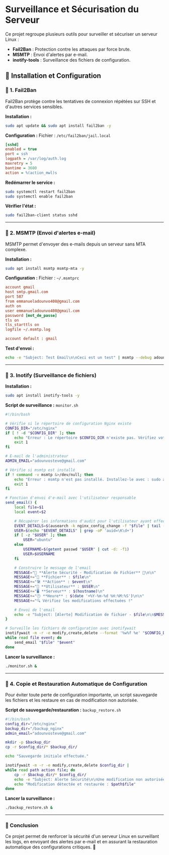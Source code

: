 # Surveillance et Sécurisation du Serveur

Ce projet regroupe plusieurs outils pour surveiller et sécuriser un serveur Linux :

- **Fail2Ban** : Protection contre les attaques par force brute.
- **MSMTP** : Envoi d'alertes par e-mail.
- **inotify-tools** : Surveillance des fichiers de configuration.

## 📌 Installation et Configuration

### 🔹 1. Fail2Ban
Fail2Ban protège contre les tentatives de connexion répétées sur SSH et d'autres services sensibles.

**Installation :**
```bash
sudo apt update && sudo apt install fail2ban -y
```

**Configuration :**
Fichier : `/etc/fail2ban/jail.local`
```ini
[sshd]
enabled = true
port = ssh
logpath = /var/log/auth.log
maxretry = 5
bantime = 3600
action = %(action_mwl)s
```

**Redémarrer le service :**
```bash
sudo systemctl restart fail2ban
sudo systemctl enable fail2ban
```

**Vérifier l'état :**
```bash
sudo fail2ban-client status sshd
```

---

### 🔹 2. MSMTP (Envoi d'alertes e-mail)
MSMTP permet d'envoyer des e-mails depuis un serveur sans MTA complexe.

**Installation :**
```bash
sudo apt install msmtp msmtp-mta -y
```

**Configuration :**
Fichier : `~/.msmtprc`
```ini
account gmail
host smtp.gmail.com
port 587
from emmanueladounvo408@gmail.com
auth on
user emmanueladounvo408@gmail.com
password [mot_de_passe]
tls on
tls_starttls on
logfile ~/.msmtp.log

account default : gmail
```

**Test d'envoi :**
```bash
echo -e "Subject: Test Email\n\nCeci est un test" | msmtp --debug adounvosteve@gmail.com
```

---

### 🔹 3. Inotify (Surveillance de fichiers)

**Installation :**
```bash
sudo apt install inotify-tools -y
```

**Script de surveillance :** `monitor.sh`
```bash
#!/bin/bash

# Vérifie si le répertoire de configuration Nginx existe
CONFIG_DIR="/etc/nginx"
if [ ! -d "$CONFIG_DIR" ]; then
    echo "Erreur : Le répertoire $CONFIG_DIR n'existe pas. Vérifiez votre installation Nginx."
    exit 1
fi

# E-mail de l'administrateur
ADMIN_EMAIL="adounvosteve@gmail.com"

# Vérifie si msmtp est installé
if ! command -v msmtp &>/dev/null; then
    echo "Erreur : msmtp n'est pas installé. Installez-le avec : sudo apt install msmtp"
    exit 1
fi

# Fonction d'envoi d'e-mail avec l'utilisateur responsable
send_email() {
    local file=$1
    local event=$2

    # Récupérer les informations d'audit pour l'utilisateur ayant effectué la modification
    EVENT_DETAILS=$(ausearch -k nginx_config_change -f "$file" | tail -n 1)
    USER=$(echo "$EVENT_DETAILS" | grep -oP 'auid=\K\d+')
    if [ -z "$USER" ]; then
        USER="ubuntu"
    else
        USERNAME=$(getent passwd "$USER" | cut -d: -f1)
        USER=$USERNAME
    fi

    # Construire le message de l'email
    MESSAGE="🚨 **Alerte Sécurité - Modification de Fichier** 🚨\n\n"
    MESSAGE+="📂 **Fichier** : $file\n"
    MESSAGE+="🛠️ **Action** : $event\n"
    MESSAGE+="👤 **Utilisateur** : $USER\n"
    MESSAGE+="🖥️ **Serveur** : $(hostname)\n"
    MESSAGE+="🕒 **Heure** : $(date '+%Y-%m-%d %H:%M:%S')\n\n"
    MESSAGE+="🔍 Vérifiez les modifications effectuées !"

    # Envoi de l'email
    echo -e "Subject: [Alerte] Modification de fichier - $file\n\n$MESSAGE" | msmtp "$ADMIN_EMAIL"
}

# Surveille les fichiers de configuration avec inotifywait
inotifywait -m -r -e modify,create,delete --format '%w%f %e' "$CONFIG_DIR" |
while read file event; do
    send_email "$file" "$event"
done

```

**Lancer la surveillance :**
```bash
./monitor.sh &
```

---

### 🔹 4. Copie et Restauration Automatique de Configuration

Pour éviter toute perte de configuration importante, un script sauvegarde les fichiers et les restaure en cas de modification non autorisée.

**Script de sauvegarde/restauration :** `backup_restore.sh`
```bash
#!/bin/bash
config_dir="/etc/nginx"
backup_dir="/backup_nginx"
admin_email="adounvosteve@gmail.com"

mkdir -p $backup_dir
cp -r $config_dir/* $backup_dir/

echo "Sauvegarde initiale effectuée."

inotifywait -m -r -e modify,create,delete $config_dir |
while read path action file; do
    cp -r $backup_dir/* $config_dir/
    echo -e "Subject: Alerte Sécurité\n\nUne modification non autorisée a été détectée et restaurée." | msmtp $admin_email
    echo "Modification détectée et restaurée : $path$file"
done
```

**Lancer la surveillance :**
```bash
./backup_restore.sh &
```

---

### 📌 Conclusion
Ce projet permet de renforcer la sécurité d'un serveur Linux en surveillant les logs, en envoyant des alertes par e-mail et en assurant la restauration automatique des configurations critiques. 🚀


